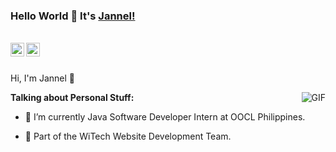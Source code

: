 ### Hello World 👋 It's [Jannel!](https://sakigo9.github.io/MyPortfolio/)

<br/>


<a href="https://www.linkedin.com/in/jannel-lacbain-5049a9207/">
<img align="left" alt="Jannel" width="22px" src="https://cdn.jsdelivr.net/npm/simple-icons@v3/icons/linkedin.svg" />
</a>
<a href="https://www.instagram.com/jannelnelnelly/">
<img align="left" alt="Jannel" width="22px" src="https://cdn.jsdelivr.net/npm/simple-icons@v3/icons/instagram.svg" />
</a>
<br />

<br />

Hi, I'm Jannel 🙌
<!-- , a Web Developer, Chatbot Developer and Cloud Enthusiast. Apart from that I love getting involved in Competitive Programming and Problem Solving.❤✌ -->

<!-- <div style="width:100%;height:0;padding-bottom:100%;position:relative;"><iframe src="https://giphy.com/embed/aer096d3vD4rYVsgNn" width="100%" height="100%" style="position:absolute" frameBorder="0" class="giphy-embed" allowFullScreen></iframe></div><p><a href="https://giphy.com/gifs/bunny-rabbit-lofirabbit-aer096d3vD4rYVsgNn">via GIPHY</a></p> -->
<img align="right" alt="GIF" src="https://media.giphy.com/media/USV0ym3bVWQJJmNu3N/giphy.gif" />


**Talking about Personal Stuff:**

- 🔭 I’m currently Java Software Developer Intern at OOCL Philippines.
<!-- - 🌱 I’m currently learning Angular. -->
- 👯 Part of the WiTech Website Development Team.
<!-- - 📝[Portfolio](https://sakigo9.github.io/MyPortfolio/) -->


<!-- **Languages and Tools:**


<code><img height="20" src="https://raw.githubusercontent.com/github/explore/80688e429a7d4ef2fca1e82350fe8e3517d3494d/topics/python/python.png"></code>
<code><img height="20" src="https://raw.githubusercontent.com/github/explore/80688e429a7d4ef2fca1e82350fe8e3517d3494d/topics/cpp/cpp.png"></code>
<code><img height="20" src="https://raw.githubusercontent.com/github/explore/80688e429a7d4ef2fca1e82350fe8e3517d3494d/topics/mysql/mysql.png"></code>
<code><img height="20" src="https://raw.githubusercontent.com/github/explore/80688e429a7d4ef2fca1e82350fe8e3517d3494d/topics/git/git.png"></code>
<code><img height="20" src="https://raw.githubusercontent.com/github/explore/80688e429a7d4ef2fca1e82350fe8e3517d3494d/topics/terminal/terminal.png"></code>

![Sakigo's github stats](https://github-readme-stats.vercel.app/api?username=sakigo9&show_icons=true&hide_border=true) -->
